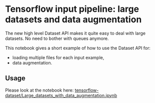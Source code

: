 # Tensorflow input pipeline: large datasets and data augmentation

The new high level Dataset API makes it quite easy to deal with large datasets. No need to bother with queues anymore.

This notebook gives a short example of how to use the Dataset API for:
* loading multiple files for each input example,
* data augmentation.

## Usage

Please look at the notebook here:
[tensorflow-dataset/Large_datasets_with_data_augmentation.ipynb](tensorflow-dataset/Large_datasets_with_data_augmentation.ipynb)
